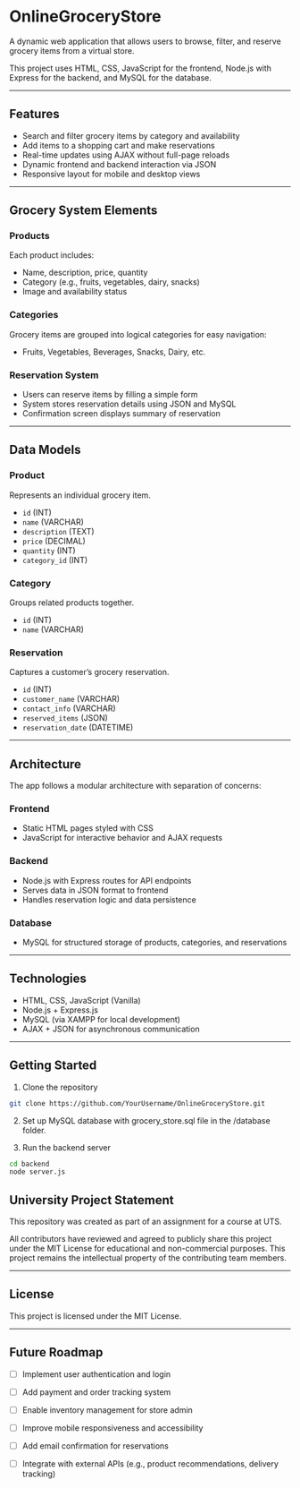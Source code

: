 # OnlineGroceryStore

A dynamic web application that allows users to browse, filter, and reserve grocery items from a virtual store.

This project uses HTML, CSS, JavaScript for the frontend, Node.js with Express for the backend, and MySQL for the database.

---

## Features

- Search and filter grocery items by category and availability  
- Add items to a shopping cart and make reservations  
- Real-time updates using AJAX without full-page reloads  
- Dynamic frontend and backend interaction via JSON  
- Responsive layout for mobile and desktop views

---

## Grocery System Elements

### Products

Each product includes:
- Name, description, price, quantity
- Category (e.g., fruits, vegetables, dairy, snacks)
- Image and availability status

### Categories

Grocery items are grouped into logical categories for easy navigation:
- Fruits, Vegetables, Beverages, Snacks, Dairy, etc.

### Reservation System

- Users can reserve items by filling a simple form
- System stores reservation details using JSON and MySQL
- Confirmation screen displays summary of reservation

---

## Data Models

### Product

Represents an individual grocery item.
- `id` (INT)
- `name` (VARCHAR)
- `description` (TEXT)
- `price` (DECIMAL)
- `quantity` (INT)
- `category_id` (INT)

### Category

Groups related products together.
- `id` (INT)
- `name` (VARCHAR)

### Reservation

Captures a customer’s grocery reservation.
- `id` (INT)
- `customer_name` (VARCHAR)
- `contact_info` (VARCHAR)
- `reserved_items` (JSON)
- `reservation_date` (DATETIME)

---

## Architecture

The app follows a modular architecture with separation of concerns:

### Frontend

- Static HTML pages styled with CSS  
- JavaScript for interactive behavior and AJAX requests

### Backend

- Node.js with Express routes for API endpoints  
- Serves data in JSON format to frontend  
- Handles reservation logic and data persistence

### Database

- MySQL for structured storage of products, categories, and reservations

---

## Technologies

- HTML, CSS, JavaScript (Vanilla)  
- Node.js + Express.js  
- MySQL (via XAMPP for local development)  
- AJAX + JSON for asynchronous communication

---

## Getting Started

1. Clone the repository

```bash
git clone https://github.com/YourUsername/OnlineGroceryStore.git
```
2. Set up MySQL database with grocery_store.sql file in the /database folder.

3. Run the backend server
```bash
cd backend
node server.js
```
## University Project Statement

This repository was created as part of an assignment for a course at UTS.

All contributors have reviewed and agreed to publicly share this project under the MIT License for educational and non-commercial purposes. This project remains the intellectual property of the contributing team members.

---

## License

This project is licensed under the MIT License.

---

## Future Roadmap
- [ ] Implement user authentication and login

- [ ] Add payment and order tracking system

- [ ] Enable inventory management for store admin

- [ ] Improve mobile responsiveness and accessibility
      
- [ ]  Add email confirmation for reservations
      
- [ ]  Integrate with external APIs (e.g., product recommendations, delivery tracking)

